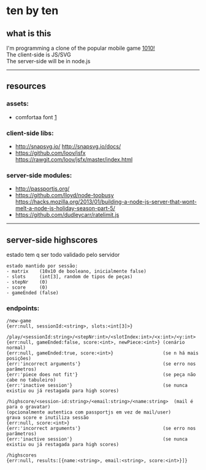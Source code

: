 # ten by ten

## what is this

I'm programming a clone of the popular mobile game [1010!](http://1010ga.me/)  
The client-side is JS/SVG  
The server-side will be in node.js

----

## resources

### assets:
* comfortaa font [1](http://www.dafont.com/pt/comfortaa.font)

### client-side libs:
* <http://snapsvg.io/> <http://snapsvg.io/docs/>
* <https://github.com/loov/jsfx> <https://rawgit.com/loov/jsfx/master/index.html>

### server-side modules:
* <http://passportjs.org/>
* <https://github.com/lloyd/node-toobusy> <https://hacks.mozilla.org/2013/01/building-a-node-js-server-that-wont-melt-a-node-js-holiday-season-part-5/>
* <https://github.com/dudleycarr/ratelimit.js>

----

## server-side highscores

estado tem q ser todo validado pelo servidor


    estado mantido por sessão:
    - matrix    (10x10 de booleano, inicialmente false)
    - slots     (int[3], random de tipos de peças)
    - stepNr    (0)
    - score     (0)
    - gameEnded (false)


### endpoints:
    
    /new-game
    {err:null, sessionId:<string>, slots:<int[3]>}
    
    /play/<sessionId:string>/<stepNr:int>/<slotIndex:int>/<x:int>/<y:int>
    {err:null, gameEnded:false, score:<int>, newPiece:<int>} (cenário normal)
    {err:null, gameEnded:true, score:<int>}                  (se n há mais posições)
    {err:'incorrect arguments'}                              (se erro nos parâmetros)
    {err:'piece does not fit'}                               (se peça não cabe no tabuleiro)
    {err:'inactive session'}                                 (se nunca existiu ou já restagada para high scores)
    
    /highscore/<session-id:string>/<email:string>/<name:string>  (mail é para o gravatar)
    (opcionalmente autentica com passportjs em vez de mail/user)
    grava score e inutiliza sessão
    {err:null, score:<int>}
    {err:'incorrect arguments'}                              (se erro nos parâmetros)
    {err:'inactive session'}                                 (se nunca existiu ou já restagada para high scores)
    
    /highscores
    {err:null, results:[{name:<string>, email:<string>, score:<int>}]}

